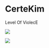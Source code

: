# CerteKim
Level Of ViolecE

[![](https://github-readme-stats.vercel.app/api?username=CerteKim&show_icons=true&count_private=true&theme=transparent&hide_border=true)](https://github.com/CerteKim)

[![](https://github-readme-stats.vercel.app/api/top-langs/?username=CerteKim&theme=transparent&hide=ASL,ZenScript,Batchfile,Makefile&hide_border=true)](https://github.com/CerteKim)
